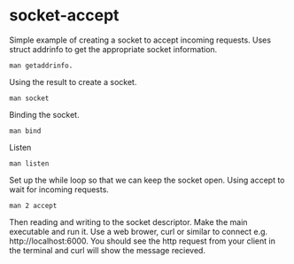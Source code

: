 # socket-accept

Simple example of creating a socket to accept incoming requests. 
Uses struct addrinfo to get the appropriate socket information.
```
man getaddrinfo.
```

Using the result to create a socket. 
```
man socket
```

Binding the socket.
```
man bind
```

Listen
```
man listen
```

Set up the while loop so that we can keep the socket open. Using accept to 
wait for incoming requests.
```
man 2 accept
```
Then reading and writing to the socket descriptor. Make the main executable and run it. Use a web brower, curl or similar to connect e.g. http://localhost:6000. You should see the http request from your client in the terminal and curl will show the message recieved.

